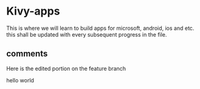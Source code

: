 # Kivy-apps
This is where we will learn to build apps for microsoft, android, ios and etc.
this shall be updated with every subsequent progress in the file.


## comments 
Here is the edited portion on the feature branch 

hello world
